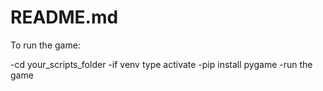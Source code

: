 # README.md
To run the game:

-cd your_scripts_folder
-if venv type activate
-pip install pygame
-run the game
